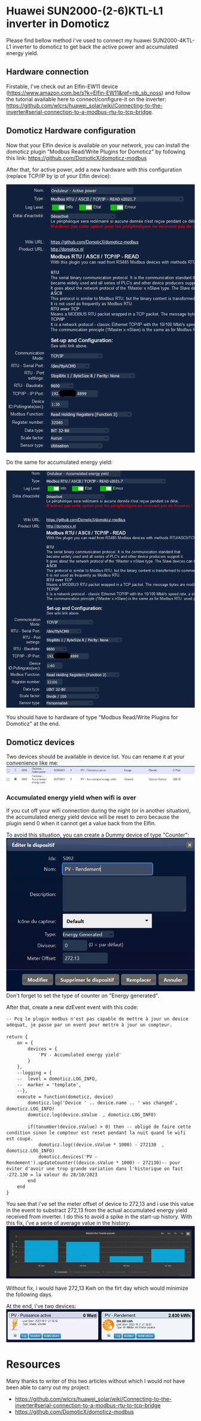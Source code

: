 # Huawei SUN2000-(2-6)KTL-L1 inverter in Domoticz
Please find bellow method i've used to connect my huawei SUN2000-4KTL-L1 inverter to domoticz to get back the active power and accumulated energy yield.

## Hardware connection
Firstable, I've check out an Elfin-EW11 device (https://www.amazon.com.be/s?k=Elfin-EW11&ref=nb_sb_noss) and follow the tutorial available here to connect/configure-it on the inverter: https://github.com/wlcrs/huawei_solar/wiki/Connecting-to-the-inverter#serial-connection-to-a-modbus-rtu-to-tcp-bridge. 


## Domoticz Hardware configuration
Now that your Elfin device is available on your network, you can install the domoticz plugin "Modbus Read/Write Plugins for Domoticz" by following this link: https://github.com/DomoticX/domoticz-modbus

After that, for active power, add a new hardware with this configuration (replace TCP/IP by ip of your Elfin device):

![Alt text](active_power_hardware.png)

Do the same for accumulated energy yield:

![Alt text](accumulated_power_hardware.png)

You should have to hardware of type "Modbus Read/Write Plugins for Domoticz" at the end.

## Domoticz devices
Two devices should be available in device list. You can rename it at your convenience like me:
![Alt text](device_list.png)

### Accumulated energy yield when wifi is over
If you cut off your wifi connection during the night (or in another situation), the accumulated energy yield device will be reset to zero because the plugin send 0 when it cannot get a value back from the Elfin.

To avoid this situation, you can create a Dummy device of type "Counter":
![Alt text](counter_device.png)
Don't forget to set the type of counter on "Energy generated".

After that, create a new dzEvent event with this code:
```
-- Pcq le plugin modbus n'est pas capable de mettre à jour un device adéquat, je passe par un event pour mettre à jour un compteur.

return {
	on = {
		devices = {
			'PV - Accumulated energy yield'
		}
	},
	--logging = {
	--	level = domoticz.LOG_INFO,
	--	marker = 'template',
	--},
	execute = function(domoticz, device)
		domoticz.log('Device ' .. device.name .. ' was changed', domoticz.LOG_INFO)
		domoticz.log(device.sValue  , domoticz.LOG_INFO)
		
		if(tonumber(device.sValue) > 0) then -- obligé de faire cette condition sinon le compteur est reset pendant la nuit quand le wifi est coupé.
		    domoticz.log((device.sValue * 1000) - 272130  , domoticz.LOG_INFO)
		    domoticz.devices('PV - Rendement').updateCounter((device.sValue * 1000) - 272130)-- pour éviter d'avoir une trop grande variation dans l'historique on fait -272.130 = la valeur du 28/10/2023
		end
	end
}
```

You see that i've set the meter offset of device to 272,13 and i use this value in the event to substract 272,13 from the actual accumulated energy yield received from inverter.
I do this to avoid a spike in the start-up history.
With this fix, i've a serie of average value in the history:
![Alt text](history_with_fix.png)

Without fix, i would have 272,13 Kwh on the firt day which would minimize the following days.

At the end, i've two devices:
![Alt text](devices.png)

# Resources
Many thanks to writer of this two articles without which I would not have been able to carry out my project:
- https://github.com/wlcrs/huawei_solar/wiki/Connecting-to-the-inverter#serial-connection-to-a-modbus-rtu-to-tcp-bridge
- https://github.com/DomoticX/domoticz-modbus
